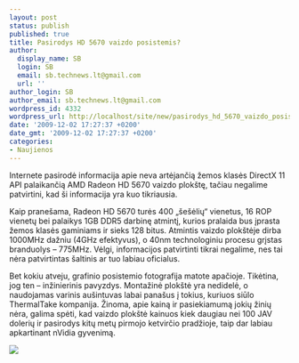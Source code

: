 ```yaml
---
layout: post
status: publish
published: true
title: Pasirodys HD 5670 vaizdo posistemis?
author:
  display_name: SB
  login: SB
  email: sb.technews.lt@gmail.com
  url: ''
author_login: SB
author_email: sb.technews.lt@gmail.com
wordpress_id: 4332
wordpress_url: http://localhost/site/new/pasirodys_hd_5670_vaizdo_posistemis/
date: '2009-12-02 17:27:37 +0200'
date_gmt: '2009-12-02 17:27:37 +0200'
categories:
- Naujienos
---
```

<p>Internete pasirodė informacija apie neva artėjančią žemos klasės DirectX 11 API palaikančią AMD Radeon HD 5670 vaizdo plokštę, tačiau negalime patvirtini, kad ši informacija yra kuo tikriausia.</p>
<p>Kaip pranešama, Radeon HD 5670 turės 400 „šešėlių“ vienetus, 16 ROP vienetų bei palaikys 1GB DDR5 darbinę atmintį, kurios pralaida bus įprasta žemos klasės gaminiams ir sieks 128 bitus. Atmintis vaizdo plokštėje dirba 1000MHz dažniu (4GHz efektyvus), o 40nm technologiniu procesu grįstas branduolys – 775MHz. Vėlgi, informacijos patvirtinti tikrai negalime, nes tai nėra patvirtintas šaltinis ar tuo labiau oficialus.</p>
<p>Bet kokiu atveju, grafinio posistemio fotografija matote apačioje. Tikėtina, jog ten – inžinierinis pavyzdys. Montažinė plokštė yra nedidelė, o naudojamas varinis aušintuvas labai panašus į tokius, kuriuos siūlo ThermalTake kompanija. Žinoma, apie kainą ir pasiekiamumą jokių žinių nėra, galima spėti, kad vaizdo plokštė kainuos kiek daugiau nei 100 JAV dolerių ir pasirodys kitų metų pirmojo ketvirčio pradžioje, taip dar labiau apkartinant nVidia gyvenimą.</p>
<p><img src="http://www.fudzilla.com/images/stories/2009/November/General%20News/redwood.jpg" /></p>
